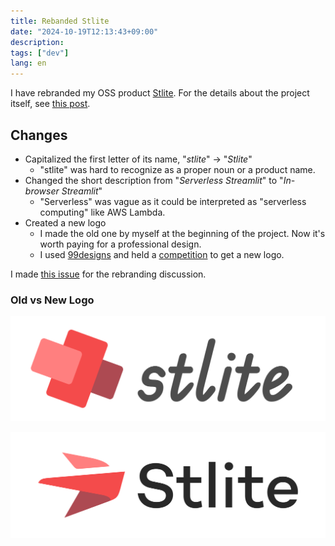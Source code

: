```yaml
---
title: Rebanded Stlite
date: "2024-10-19T12:13:43+09:00"
description:
tags: ["dev"]
lang: en
---
```


I have rebranded my OSS product [Stlite](https://github.com/whitphx/stlite). For the details about the project itself, see [this post](../20221104-streamlit-wasm-stlite/).

## Changes

* Capitalized the first letter of its name, "*stlite*" -> "*Stlite*"
    * "stlite" was hard to recognize as a proper noun or a product name.
* Changed the short description from "*Serverless Streamlit*" to "*In-browser Streamlit*"
    * "Serverless" was vague as it could be interpreted as "serverless computing" like AWS Lambda.
* Created a new logo
    * I made the old one by myself at the beginning of the project. Now it's worth paying for a professional design.
    * I used [99designs](https://99designs.jp/) and held a [competition](https://99designs.jp/social-media-pack/contests/modern-geometric-logo-cutting-edge-open-source-software-1292989/entries) to get a new logo.

I made [this issue](https://github.com/whitphx/stlite/issues/1009) for the rebranding discussion.

### Old vs New Logo
![Old logo](./images/old_logo.svg)

![New logo](./images/new_logo.svg)

